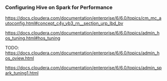 ### Configuring Hive on Spark for Performance
https://docs.cloudera.com/documentation/enterprise/6/6.0/topics/cm_mc_autoconfig.html#concept_c4y_vb3_rn__section_urp_lbd_bv

https://docs.cloudera.com/documentation/enterprise/6/6.0/topics/admin_hos_tuning.html#hos_tuning

TODO: https://docs.cloudera.com/documentation/enterprise/6/6.0/topics/admin_hos_oview.html

https://docs.cloudera.com/documentation/enterprise/6/6.0/topics/admin_spark_tuning1.html